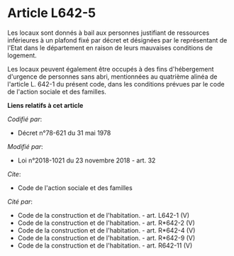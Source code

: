 # Article L642-5

Les locaux sont donnés à bail aux personnes justifiant de ressources inférieures à un plafond fixé par décret et désignées
par le représentant de l'Etat dans le département en raison de leurs mauvaises conditions de logement.

Les locaux peuvent également être occupés à des fins d'hébergement d'urgence de personnes sans abri, mentionnées au quatrième
alinéa de l'article L. 642-1 du présent code, dans les conditions prévues par le code de l'action sociale et des familles.

**Liens relatifs à cet article**

_Codifié par_:

  - Décret n°78-621 du 31 mai 1978

_Modifié par_:

  - Loi n°2018-1021 du 23 novembre 2018 - art. 32

_Cite_:

  - Code de l'action sociale et des familles

_Cité par_:

  - Code de la construction et de l'habitation. - art. L642-1 (V)
  - Code de la construction et de l'habitation. - art. R*642-2 (V)
  - Code de la construction et de l'habitation. - art. R*642-4 (V)
  - Code de la construction et de l'habitation. - art. R*642-9 (V)
  - Code de la construction et de l'habitation. - art. R642-11 (V)
